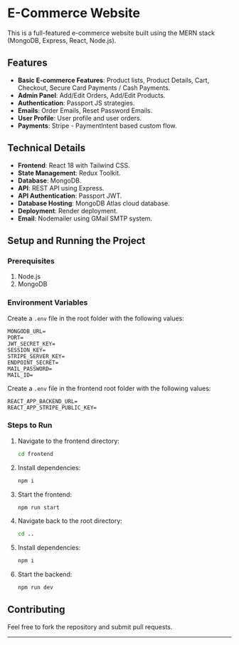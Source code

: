 

# E-Commerce Website

This is a full-featured e-commerce website built using the MERN stack (MongoDB, Express, React, Node.js).

## Features

- **Basic E-commerce Features**: Product lists, Product Details, Cart, Checkout, Secure Card Payments / Cash Payments.
- **Admin Panel**: Add/Edit Orders, Add/Edit Products.
- **Authentication**: Passport JS strategies.
- **Emails**: Order Emails, Reset Password Emails.
- **User Profile**: User profile and user orders.
- **Payments**: Stripe - PaymentIntent based custom flow.

## Technical Details

- **Frontend**: React 18 with Tailwind CSS.
- **State Management**: Redux Toolkit.
- **Database**: MongoDB.
- **API**: REST API using Express.
- **API Authentication**: Passport JWT.
- **Database Hosting**: MongoDB Atlas cloud database.
- **Deployment**: Render deployment.
- **Email**: Nodemailer using GMail SMTP system.


## Setup and Running the Project

### Prerequisites

1. Node.js
2. MongoDB

### Environment Variables

Create a `.env` file in the root folder with the following values:

```
MONGODB_URL=
PORT=
JWT_SECRET_KEY=
SESSION_KEY=
STRIPE_SERVER_KEY=
ENDPOINT_SECRET=
MAIL_PASSWORD=
MAIL_ID=
```

Create a `.env` file in the frontend root folder with the following values:

```
REACT_APP_BACKEND_URL=
REACT_APP_STRIPE_PUBLIC_KEY=
```

### Steps to Run

1. Navigate to the frontend directory:
    ```sh
    cd frontend
    ```
2. Install dependencies:
    ```sh
    npm i
    ```
3. Start the frontend:
    ```sh
    npm run start
    ```
4. Navigate back to the root directory:
    ```sh
    cd ..
    ```
5. Install dependencies:
    ```sh
    npm i
    ```
6. Start the backend:
    ```sh
    npm run dev
    ```

## Contributing

Feel free to fork the repository and submit pull requests.

---
